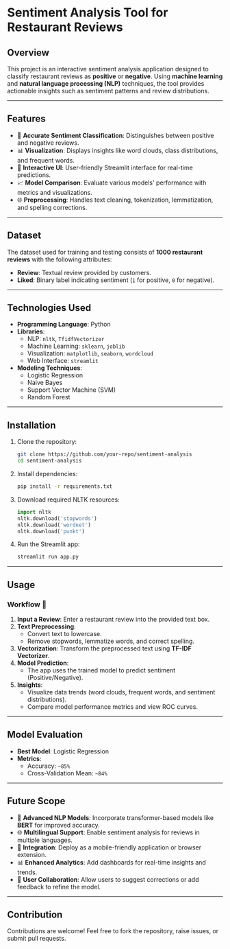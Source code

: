 # Sentiment Analysis Tool for Restaurant Reviews

## Overview

This project is an interactive sentiment analysis application designed to classify restaurant reviews as **positive** or **negative**. Using **machine learning** and **natural language processing (NLP)** techniques, the tool provides actionable insights such as sentiment patterns and review distributions.

---

## Features

- 🚀 **Accurate Sentiment Classification**: Distinguishes between positive and negative reviews.
- 📊 **Visualization**: Displays insights like word clouds, class distributions, and frequent words.
- 🔄 **Interactive UI**: User-friendly Streamlit interface for real-time predictions.
- 📈 **Model Comparison**: Evaluate various models' performance with metrics and visualizations.
- 🌐 **Preprocessing**: Handles text cleaning, tokenization, lemmatization, and spelling corrections.

---

## Dataset

The dataset used for training and testing consists of **1000 restaurant reviews** with the following attributes:

- **Review**: Textual review provided by customers.
- **Liked**: Binary label indicating sentiment (`1` for positive, `0` for negative).

---

## Technologies Used

- **Programming Language**: Python
- **Libraries**:
  - NLP: `nltk`, `TfidfVectorizer`
  - Machine Learning: `sklearn`, `joblib`
  - Visualization: `matplotlib`, `seaborn`, `wordcloud`
  - Web Interface: `streamlit`
- **Modeling Techniques**:
  - Logistic Regression
  - Naive Bayes
  - Support Vector Machine (SVM)
  - Random Forest

---

## Installation

1. Clone the repository:

   ```bash
   git clone https://github.com/your-repo/sentiment-analysis
   cd sentiment-analysis
   ```

2. Install dependencies:

   ```bash
   pip install -r requirements.txt
   ```

3. Download required NLTK resources:

   ```python
   import nltk
   nltk.download('stopwords')
   nltk.download('wordnet')
   nltk.download('punkt')
   ```

4. Run the Streamlit app:

   ```bash
   streamlit run app.py
   ```

---

## Usage

### Workflow 🔄

1. **Input a Review**: Enter a restaurant review into the provided text box.
2. **Text Preprocessing**:
   - Convert text to lowercase.
   - Remove stopwords, lemmatize words, and correct spelling.
3. **Vectorization**: Transform the preprocessed text using **TF-IDF Vectorizer**.
4. **Model Prediction**:
   - The app uses the trained model to predict sentiment (Positive/Negative).
5. **Insights**:
   - Visualize data trends (word clouds, frequent words, and sentiment distributions).
   - Compare model performance metrics and view ROC curves.

---

## Model Evaluation

- **Best Model**: Logistic Regression
- **Metrics**:
  - Accuracy: `~85%`
  - Cross-Validation Mean: `~84%`

---

## Future Scope

- 🚀 **Advanced NLP Models**: Incorporate transformer-based models like **BERT** for improved accuracy.
- 🌐 **Multilingual Support**: Enable sentiment analysis for reviews in multiple languages.
- 📱 **Integration**: Deploy as a mobile-friendly application or browser extension.
- 📊 **Enhanced Analytics**: Add dashboards for real-time insights and trends.
- 🤝 **User Collaboration**: Allow users to suggest corrections or add feedback to refine the model.

---

## Contribution

Contributions are welcome! Feel free to fork the repository, raise issues, or submit pull requests.

